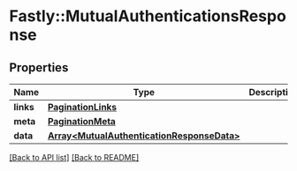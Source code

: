 # Fastly::MutualAuthenticationsResponse

## Properties

| Name | Type | Description | Notes |
| ---- | ---- | ----------- | ----- |
| **links** | [**PaginationLinks**](PaginationLinks.md) |  | [optional] |
| **meta** | [**PaginationMeta**](PaginationMeta.md) |  | [optional] |
| **data** | [**Array&lt;MutualAuthenticationResponseData&gt;**](MutualAuthenticationResponseData.md) |  | [optional] |

[[Back to API list]](../../README.md#endpoints) [[Back to README]](../../README.md)

